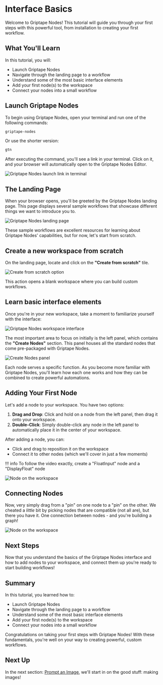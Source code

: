 # Interface Basics

Welcome to Griptape Nodes! This tutorial will guide you through your first steps with this powerful tool, from installation to creating your first workflow.

## What You'll Learn

In this tutorial, you will:
- Launch Griptape Nodes
- Navigate through the landing page to a workflow
- Understand some of the most basic interface elements
- Add your first node(s) to the workspace
- Connect your nodes into a small workflow

## Launch Griptape Nodes

To begin using Griptape Nodes, open your terminal and run one of the following commands:

```bash
griptape-nodes
```

Or use the shorter version:

```bash
gtn
```

After executing the command, you'll see a link in your terminal. Click on it, and your browser will automatically open to the Griptape Nodes Editor.

   ![Griptape Nodes launch link in terminal](assets/launch_link.png)

## The Landing Page

When your browser opens, you'll be greeted by the Griptape Nodes landing page. This page displays several sample workflows that showcase different things we want to introduce you to.

   ![Griptape Nodes landing page](assets/landing_page.png)

These sample workflows are excellent resources for learning about Griptape Nodes' capabilities, but for now, let's start from scratch.

## Create a new workspace from scratch

On the landing page, locate and click on the **"Create from scratch"** tile.

   ![Create from scratch option](assets/create_from_scratch.png)

This action opens a blank workspace where you can build custom workflows.

## Learn basic interface elements

Once you're in your new workspace, take a moment to familiarize yourself with the interface:

   ![Griptape Nodes workspace interface](assets/workspace_interface.png)

The most important area to focus on initially is the left panel, which contains the **"Create Nodes"** section. This panel houses all the standard nodes that come pre-packaged with Griptape Nodes.

   ![Create Nodes panel](assets/create_nodes_panel.png)

Each node serves a specific function. As you become more familiar with Griptape Nodes, you'll learn how each one works and how they can be combined to create powerful automations.

## Adding Your First Node

Let's add a node to your workspace. You have two options:

1. **Drag and Drop**: Click and hold on a node from the left panel, then drag it onto your workspace.
2. **Double-Click**: Simply double-click any node in the left panel to automatically place it in the center of your workspace.

After adding a node, you can:
- Click and drag to reposition it on the workspace
- Connect it to other nodes (which we'll cover in just a few moments)


!!! info
To follow the video exactly, create a "FloatInput" node and a "DisplayFloat" node

   ![Node on the workspace](assets/nodes_in_workspace.png)

## Connecting Nodes

Now, very simply drag from a "pin" on one node to a "pin" on the other.  We cheated a _little_ bit by picking nodes that are compatible (not all are), but there you have it.  One connection between nodes - and you're building a graph!

   ![Node on the workspace](assets/connected.png)

## Next Steps

Now that you understand the basics of the Griptape Nodes interface and how to add nodes to your workspace, and connect them up you're ready to start building workflows! 

## Summary

In this tutorial, you learned how to:
- Launch Griptape Nodes
- Navigate through the landing page to a workflow
- Understand some of the most basic interface elements
- Add your first node(s) to the workspace
- Connect your nodes into a small workflow

Congratulations on taking your first steps with Griptape Nodes! With these fundamentals, you're well on your way to creating powerful, custom workflows.

## Next Up

In the next section: [Prompt an Image](../01_prompt_an_image/FTUE_01_prompt_an_image.md), we'll start in on the good stuff: making images!
